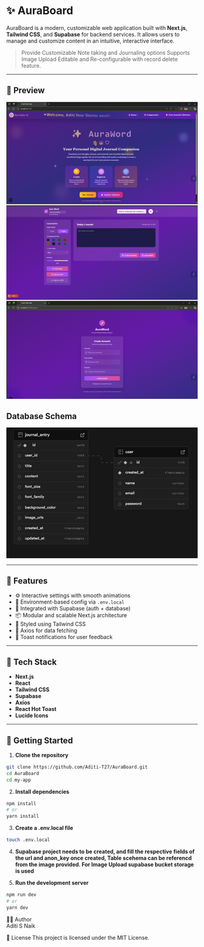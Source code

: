 # ✨ AuraBoard

AuraBoard is a modern, customizable web application built with **Next.js**, **Tailwind CSS**, and **Supabase** for backend services. It allows users to manage and customize content in an intuitive, interactive interface.
>Provide Customizable Note taking and Journaling options
>Supports Image Upload
>Editable and Re-configurable with record delete feature.

---

## 📸 Preview
![App Screenshot](public/homepage.png) 
![App Screenshot](public/content.png) <!-- Replace or remove if not needed -->
![App Screenshot](public/signup.png) 

## Database Schema
<img src="./public/schema.png" alt="AuraBoard Preview" width="600px"/>


---

## 🔧 Features

- ⚙️ Interactive settings with smooth animations
- 🧪 Environment-based config via `.env.local`
- 🐙 Integrated with Supabase (auth + database)
- 📦 Modular and scalable Next.js architecture
- 🚀 Styled using Tailwind CSS
- 🔁 Axios for data fetching
- 📣 Toast notifications for user feedback

---

## 🧰 Tech Stack

- **Next.js**
- **React**
- **Tailwind CSS**
- **Supabase**
- **Axios**
- **React Hot Toast**
- **Lucide Icons**

---

## 🚀 Getting Started

1. **Clone the repository**

```bash
git clone https://github.com/Aditi-T27/AuraBoard.git
cd AuraBoard
cd my-app

```
2. **Install dependencies**

```bash
npm install
# or
yarn install
```

3. **Create a .env.local file**
```bash
touch .env.local
```
4. **Supabase project needs to be created, and fill the respective fields of the url and anon_key once created, Table scehema can be referencd from the image provided. For Image Upload supabase bucket storage is used**

5. **Run the development server**
```bash
npm run dev
# or
yarn dev
```

🧑‍💻 Author
<br/>
   Aditi S Naik

📄 License
This project is licensed under the MIT License.



